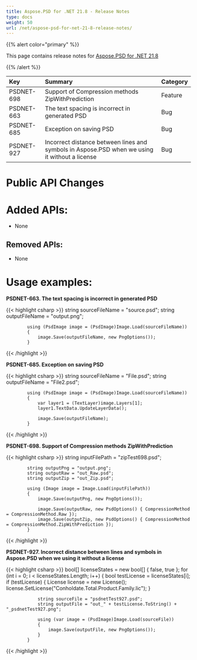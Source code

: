```yaml
---
title: Aspose.PSD for .NET 21.8 - Release Notes
type: docs
weight: 50
url: /net/aspose-psd-for-net-21-8-release-notes/
---
```


{{% alert color="primary" %}} 

This page contains release notes for [Aspose.PSD for .NET 21.8](https://www.nuget.org/packages/Aspose.PSD/)

{{% /alert %}} 

|**Key**|**Summary**|**Category**|
| :- | :- | :- |
|PSDNET-698|Support of Compression methods ZipWithPrediction|Feature|
|PSDNET-663|The text spacing is incorrect in generated PSD|Bug|
|PSDNET-685|Exception on saving PSD|Bug|
|PSDNET-927|Incorrect distance between lines and symbols in Aspose.PSD when we using it without a license|Bug|

# **Public API Changes**
# **Added APIs:**
- None

## **Removed APIs:**
- None

# **Usage examples:**

**PSDNET-663. The text spacing is incorrect in generated PSD**

{{< highlight csharp >}}
            string sourceFileName = "source.psd";
            string outputFileName = "output.png";

            using (PsdImage image = (PsdImage)Image.Load(sourceFileName))
            {
                image.Save(outputFileName, new PngOptions());
            }
{{< /highlight >}}

**PSDNET-685. Exception on saving PSD**

{{< highlight csharp >}}
            string sourceFileName = "File.psd";
            string outputFileName = "File2.psd";

            using (PsdImage image = (PsdImage)Image.Load(sourceFileName))
            {
                var layer1 = (TextLayer)image.Layers[1];
                layer1.TextData.UpdateLayerData();

                image.Save(outputFileName);
            }
{{< /highlight >}}

**PSDNET-698. Support of Compression methods ZipWithPrediction**

{{< highlight csharp >}}
            string inputFilePath = "zipTest698.psd";

            string outputPng = "output.png";
            string outputRaw = "out_Raw.psd";
            string outputZip = "out_Zip.psd";

            using (Image image = Image.Load(inputFilePath))
            {
                image.Save(outputPng, new PngOptions());

                image.Save(outputRaw, new PsdOptions() { CompressionMethod = CompressionMethod.Raw });
                image.Save(outputZip, new PsdOptions() { CompressionMethod = CompressionMethod.ZipWithPrediction });
            }
{{< /highlight >}}

**PSDNET-927. Incorrect distance between lines and symbols in Aspose.PSD when we using it without a license**

{{< highlight csharp >}}
            bool[] licenseStates = new bool[] { false, true };
            for (int i = 0; i < licenseStates.Length; i++)
            {
                bool testLicense = licenseStates[i];
                if (testLicense)
                {
                    License license = new License();
                    license.SetLicense("Conholdate.Total.Product.Family.lic");
                }

                string sourceFile = "psdnetTest927.psd";
                string outputFile = "out_" + testLicense.ToString() + "_psdnetTest927.png";

                using (var image = (PsdImage)Image.Load(sourceFile))
                {
                    image.Save(outputFile, new PngOptions());
                }
            }
{{< /highlight >}}